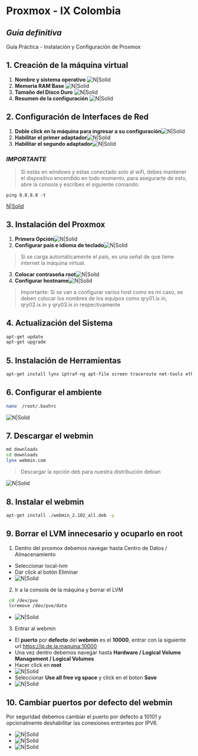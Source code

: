 # Proxmox - IX Colombia
## _Guía definitiva_
Guía Práctica - Instalación y Configuración de Proxmox

## 1. Creación de la máquina virtual
  1. **Nombre y sistema operativo** ![N|Solid][0001]
  2. **Memoria RAM Base** ![N|Solid][0002]
  3. **Tamaño del Disco Duro** ![N|Solid][0003] 
  4. **Resumen de la configuración** ![N|Solid][0004]

## 2. Configuración de Interfaces de Red
  1. **Doble click en la máquina para ingresar a su configuración**![N|Solid][0005]
  2. **Habilitar el primer adaptador**![N|Solid][0006]
  3. **Habilitar el segundo adaptador**![N|Solid][0007]


### _IMPORTANTE_
  >Si estás en windows y estas conectado solo al wifi, debes mantener el dispositivo encendido en todo momento, para asegurarte de esto, abre la consola y escribes el siguiente comando:

```
ping 8.8.8.8 -t
```
[N|Solid][0008]

## 3. Instalación del Proxmox
  1. **Primera Opción**![N|Solid][0009]
  2. **Configurar pais e idioma de teclado**![N|Solid][0009.5]
>Si se carga automáticamente el país, es una señal de que tiene internet la máquina virtual.
  3. **Colocar contraseña root**![N|Solid][0010]
  4. **Configurar hostname**![N|Solid][0011]

>Importante: Si se van a configurar varios host como es mi caso, se deben colocar los nombres de los equipos como qry01.ix.in, qry02.ix.in y qry03.ix.in respectivamente

## 4. Actualización del Sistema
```sh
apt-get update
apt-get upgrade
```

## 5. Instalación de Herramientas
```sh
apt-get install lynx iptraf-ng apt-file screen traceroute net-tools ethtool
```

## 6. Configurar el ambiente
```sh
nano  /root/.bashrc
```
![N|Solid][0012]

## 7. Descargar el webmin
```sh
md downloads
cd downloads
lynx webmin.com
```
>Descargar la opción deb para nuestra distribución debian 

![N|Solid][0013]

## 8. Instalar el webmin
```sh
apt-get install ./webmin_2.102_all.deb -y
```
## 9. Borrar el LVM innecesario y ocuparlo en root
  1. Dentro del proxmox debemos navegar hasta Centro de Datos / Almacenamiento
   - Seleccionar local-lvm
   - Dar click al botón Eliminar
   - ![N|Solid][0014]
  2. Ir a la consola de la máquina y borrar el LVM

   ```sh
    cd /dev/pve
    lvremove /dev/pve/data
   ```
   - ![N|Solid][0015] 
  3. Entrar al webmin
   - El **puerto** por **defecto** del **webmin** es el **10000**, entrar con la siguiente url https://ip.de.la.maquina:10000
   - Una vez dentro debemos navegar hasta **Hardware / Logical Volume Management / Logical Volumes**
   - Hacer click en **root**
   - ![N|Solid][0016]
   -  Seleccionar **Use all free vg space** y click en el boton **Save**
   - ![N|Solid][0017] 

## 10. Cambiar puertos por defecto del webmin
  Por seguridad debemos cambiar el puerto por defecto a 10101 y opcionalmente deshabilitar las conexiones entrantes por IPV6.
   - ![N|Solid][0018]
   - ![N|Solid][0019]
   - ![N|Solid][0020]



[0001]: https://raw.githubusercontent.com/ebertlast/proxmox/master/assets/0001.png
[0002]: https://raw.githubusercontent.com/ebertlast/proxmox/master/assets/0002.png
[0003]: https://raw.githubusercontent.com/ebertlast/proxmox/master/assets/0003.png
[0004]: https://raw.githubusercontent.com/ebertlast/proxmox/master/assets/0004.png
[0005]: https://raw.githubusercontent.com/ebertlast/proxmox/master/assets/0005.png
[0006]: https://raw.githubusercontent.com/ebertlast/proxmox/master/assets/0006.png
[0007]: https://raw.githubusercontent.com/ebertlast/proxmox/master/assets/0007.png
[0008]: https://raw.githubusercontent.com/ebertlast/proxmox/master/assets/0008.png
[0009]: https://raw.githubusercontent.com/ebertlast/proxmox/master/assets/0009.png
[0009.5]: https://raw.githubusercontent.com/ebertlast/proxmox/master/assets/0009.5.png
[0010]: https://raw.githubusercontent.com/ebertlast/proxmox/master/assets/0010.png
[0011]: https://raw.githubusercontent.com/ebertlast/proxmox/master/assets/0011.png
[0012]: https://raw.githubusercontent.com/ebertlast/proxmox/master/assets/0012.png
[0013]: https://raw.githubusercontent.com/ebertlast/proxmox/master/assets/0013.png
[0014]: https://raw.githubusercontent.com/ebertlast/proxmox/master/assets/0014.png
[0015]: https://raw.githubusercontent.com/ebertlast/proxmox/master/assets/0015.png
[0016]: https://raw.githubusercontent.com/ebertlast/proxmox/master/assets/0016.png
[0017]: https://raw.githubusercontent.com/ebertlast/proxmox/master/assets/0017.png
[0018]: https://raw.githubusercontent.com/ebertlast/proxmox/master/assets/0018.png
[0019]: https://raw.githubusercontent.com/ebertlast/proxmox/master/assets/0019.png
[0020]: https://raw.githubusercontent.com/ebertlast/proxmox/master/assets/0020.png

[Naranja]: http://icons.iconarchive.com/icons/google/noto-emoji-animals-nature/256/22221-cat-icon.png